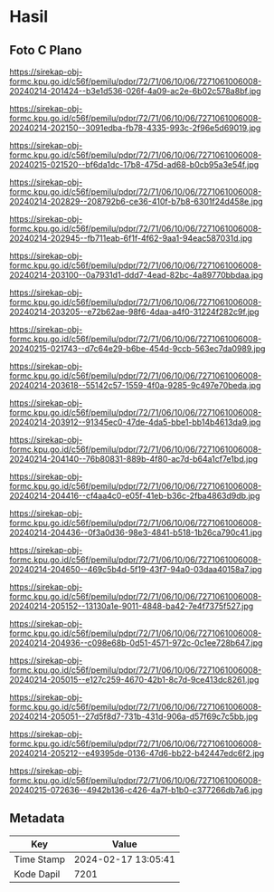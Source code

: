# Hasil

## Foto C Plano

https://sirekap-obj-formc.kpu.go.id/c56f/pemilu/pdpr/72/71/06/10/06/7271061006008-20240214-201424--b3e1d536-026f-4a09-ac2e-6b02c578a8bf.jpg

https://sirekap-obj-formc.kpu.go.id/c56f/pemilu/pdpr/72/71/06/10/06/7271061006008-20240214-202150--3091edba-fb78-4335-993c-2f96e5d69019.jpg

https://sirekap-obj-formc.kpu.go.id/c56f/pemilu/pdpr/72/71/06/10/06/7271061006008-20240215-021520--bf6da1dc-17b8-475d-ad68-b0cb95a3e54f.jpg

https://sirekap-obj-formc.kpu.go.id/c56f/pemilu/pdpr/72/71/06/10/06/7271061006008-20240214-202829--208792b6-ce36-410f-b7b8-6301f24d458e.jpg

https://sirekap-obj-formc.kpu.go.id/c56f/pemilu/pdpr/72/71/06/10/06/7271061006008-20240214-202945--fb711eab-6f1f-4f62-9aa1-94eac587031d.jpg

https://sirekap-obj-formc.kpu.go.id/c56f/pemilu/pdpr/72/71/06/10/06/7271061006008-20240214-203100--0a7931d1-ddd7-4ead-82bc-4a89770bbdaa.jpg

https://sirekap-obj-formc.kpu.go.id/c56f/pemilu/pdpr/72/71/06/10/06/7271061006008-20240214-203205--e72b62ae-98f6-4daa-a4f0-31224f282c9f.jpg

https://sirekap-obj-formc.kpu.go.id/c56f/pemilu/pdpr/72/71/06/10/06/7271061006008-20240215-021743--d7c64e29-b6be-454d-9ccb-563ec7da0989.jpg

https://sirekap-obj-formc.kpu.go.id/c56f/pemilu/pdpr/72/71/06/10/06/7271061006008-20240214-203618--55142c57-1559-4f0a-9285-9c497e70beda.jpg

https://sirekap-obj-formc.kpu.go.id/c56f/pemilu/pdpr/72/71/06/10/06/7271061006008-20240214-203912--91345ec0-47de-4da5-bbe1-bb14b4613da9.jpg

https://sirekap-obj-formc.kpu.go.id/c56f/pemilu/pdpr/72/71/06/10/06/7271061006008-20240214-204140--76b80831-889b-4f80-ac7d-b64a1cf7e1bd.jpg

https://sirekap-obj-formc.kpu.go.id/c56f/pemilu/pdpr/72/71/06/10/06/7271061006008-20240214-204416--cf4aa4c0-e05f-41eb-b36c-2fba4863d9db.jpg

https://sirekap-obj-formc.kpu.go.id/c56f/pemilu/pdpr/72/71/06/10/06/7271061006008-20240214-204436--0f3a0d36-98e3-4841-b518-1b26ca790c41.jpg

https://sirekap-obj-formc.kpu.go.id/c56f/pemilu/pdpr/72/71/06/10/06/7271061006008-20240214-204650--469c5b4d-5f19-43f7-94a0-03daa40158a7.jpg

https://sirekap-obj-formc.kpu.go.id/c56f/pemilu/pdpr/72/71/06/10/06/7271061006008-20240214-205152--13130a1e-9011-4848-ba42-7e4f7375f527.jpg

https://sirekap-obj-formc.kpu.go.id/c56f/pemilu/pdpr/72/71/06/10/06/7271061006008-20240214-204936--c098e68b-0d51-4571-972c-0c1ee728b647.jpg

https://sirekap-obj-formc.kpu.go.id/c56f/pemilu/pdpr/72/71/06/10/06/7271061006008-20240214-205015--e127c259-4670-42b1-8c7d-9ce413dc8261.jpg

https://sirekap-obj-formc.kpu.go.id/c56f/pemilu/pdpr/72/71/06/10/06/7271061006008-20240214-205051--27d5f8d7-731b-431d-906a-d57f69c7c5bb.jpg

https://sirekap-obj-formc.kpu.go.id/c56f/pemilu/pdpr/72/71/06/10/06/7271061006008-20240214-205212--e49395de-0136-47d6-bb22-b42447edc6f2.jpg

https://sirekap-obj-formc.kpu.go.id/c56f/pemilu/pdpr/72/71/06/10/06/7271061006008-20240215-072636--4942b136-c426-4a7f-b1b0-c377266db7a6.jpg


## Metadata

| Key        | Value               |
| ---------- | ------------------- |
| Time Stamp | 2024-02-17 13:05:41 |
| Kode Dapil | 7201                |



